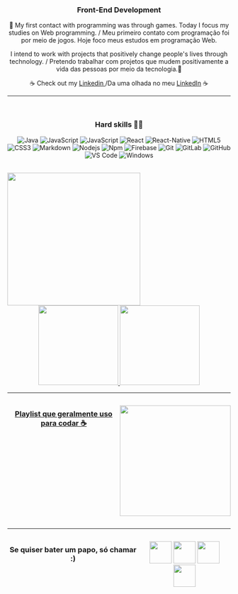 
<div aling="center">

 <h3 align="center"> Front-End Development </h3> 
<p align="center">&#128126; My first contact with programming was through games. Today I focus my studies on Web programming. / Meu primeiro contato com programação foi por meio de jogos. Hoje foco meus estudos em programação Web.<p>
<P align="center">I intend to work with projects that positively change people's lives through technology. / Pretendo trabalhar com projetos que mudem positivamente a vida das pessoas por meio da tecnologia.&#127802;<p>
 
 <p align="center">&#9749;  Check out my <a target="_blank" href='https://www.linkedin.com/in/karina-mel-611649223/'> Linkedin </a>/Da uma olhada no meu  <a target="_blank" href='https://www.linkedin.com/in/karina-mel-611649223/'>LinkedIn</a> &#9749;</p>
 
</div>
 
 ---

<div align="center" style="display: inline_block"><br>
  
 <h3>Hard skills 👩‍💻</h3> 
 
![Java](http://img.shields.io/badge/-Java-5B4638?style=flat-square&logo=java&logoColor=ffffff&style=flat-square)
![JavaScript](https://img.shields.io/badge/JavaScript-yellow?style=flat-square&logo=javascript&logoColor=white&style=flat-square)
![JavaScript](https://img.shields.io/badge/TypeScript-blue?style=flat-square&logo=typescript&logoColor=white&style=flat-square)
![React](https://img.shields.io/badge/-React-61DAFB?style=flat-square&logo=react&logoColor=ffffff&style=flat-square)
![React-Native](https://img.shields.io/badge/-React%E2%80%93Native-61DAFB?style=flat-square&logo=react&logoColor=ffffff&style=flat-square)
![HTML5](https://img.shields.io/badge/HTML5-chocolate?style=flat-square&logo=html5&logoColor=white&style=flat-square)
![CSS3](https://img.shields.io/badge/-CSS3-%231572B6?style=flat-square&logo=css3&style=flat-square)
![Markdown](https://img.shields.io/badge/-Markdown-000000?style=flat-square&logo=markdown&style=flat-square)
![Nodejs](https://img.shields.io/badge/-Node.js-339933?style=flat-square&logo=node.js&logoColor=ffffff&style=flat-square)
![Npm](https://img.shields.io/badge/-npm-CB3837?style=flat-square&logo=npm&style=flat-square)
![Firebase](https://img.shields.io/badge/-Firebase-FFCA28?style=flat-square&logo=firebase&logoColor=ffffff&style=flat-square)
![Git](https://img.shields.io/badge/-Git-%23F05032?style=flat-square&logo=git&logoColor=%23ffffff&style=flat-square)
![GitLab](https://img.shields.io/badge/-GitLab-FCA121?style=flat-square&logo=gitlab&style=flat-square)
![GitHub](https://img.shields.io/badge/-GitHub-181717?style=flat-square&logo=github&style=flat-square)
![VS Code](http://img.shields.io/badge/-VS%20Code-007ACC?style=flat-square&logo=visual-studio-code&logoColor=ffffff&style=flat-square)
![Windows](http://img.shields.io/badge/-Windows-0078D6?style=flat-square&logo=windows&logoColor=ffffff&style=flat-square)


</div>
  
</div></br>
<div align="center" style="display:inline;">
 <kbd style='border-radius:50%;'>
<img src="https://cdn.discordapp.com/attachments/725539486951538750/990975727807660042/download20220601104234.png"  style='width:300px; '/>
  </kbd>
</div>
<div align="center">
  <a href="https://github.com/KarinaMel0">
  <img height="180em" src="https://github-readme-stats.vercel.app/api?username=KarinaMel0&show_icons=true&theme=calm&include_all_commits=true&count_private=true"/>
  <img height="180em" src="https://github-readme-stats.vercel.app/api/top-langs/?username=KarinaMel0&layout=compact&langs_count=7&theme=calm"/>
</div>
</div>

---
<div align="center" style="display:flex"> 
<h3>Playlist que geralmente uso para codar &#9749;</h3>

<a target="_blank" href='https://open.spotify.com/playlist/5S85xmkjdaMBp91V5ACjPv?si=2be2363b34d1430a'><img src="https://cdn.discordapp.com/attachments/725539486951538750/990967361140035684/Nintendo_Lofi__chill.gif" height="250" width="250"/></a>
</div>

---
<div align="center" style="display:flex"> 
<h3>Se quiser bater um papo, só chamar :)</h3>

<a href="https://www.linkedin.com/in/karina-mel-611649223/" target="_blank"><img src="https://cdn.discordapp.com/attachments/725539486951538750/990985215633653830/174857.png" height='50' width="50" target="_blank"></a>
<a href="https://www.instagram.com/karina_hachimitsu/" target="_blank"><img src="https://cdn.discordapp.com/attachments/725539486951538750/990980552842698803/Instagram-Icon.png" height="50" width="50" target="_blank"></a>
<a href="https://twitter.com/KarinaMEEEEEEL" target="_blank"><img src="https://cdn.discordapp.com/attachments/725539486951538750/990980553459269672/673524.png" height="50" width="50" target="_blank"></a>
<a href="https://open.spotify.com/user/karinamelarantessilva?si=616f804c100c4ed7" target="_blank"><img src="https://cdn.discordapp.com/attachments/725539486951538750/990980551915749477/Spotify_logo_without_text.svg.png" height="50" width="50" target="_blank"></a>


